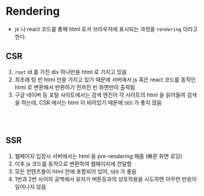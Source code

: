 # Rendering
- js 나 react 코드를 통해 html 로서 브라우저에 표시되는 과정을 `rendering` 이라고 한다.

## CSR
1. `root` id 를 가진 div 하나만을 html 로 가지고 있음
2. 최초에 텅 빈 html 만을 가지고 있기 때문에 서버에서 js 혹은 react 코드를 동적인 html 로 변환해서 반환하기 전까진 빈 화면만이 출력됨
3. 구글 네이버 등 포털 사이트에서는 검색 엔진이 각 사이트의 html 을 읽어들여 검색을 하는데, CSR 에서는 html 이 비어있기 때문에 `SEO` 가 좋지 않음
  
  </br>
  
  </br>
  
  ## SSR 
  1. 웹페이지 입장시 서버에서는 html 을 pre-rendering 해줌 (빠른 화면 로딩)
  2. 이후 js 코드를 동적으로 변환하여 웹페이지에 전달함
  3. 모든 컨텐츠들이 html 안에 포함되어 있어, `SEO` 가 좋음 
  4. 1번과 2번 사이의 공백에서 유저가 버튼등과의 상호작용을 시도하면 아무런 반응이 일어나지 않음

